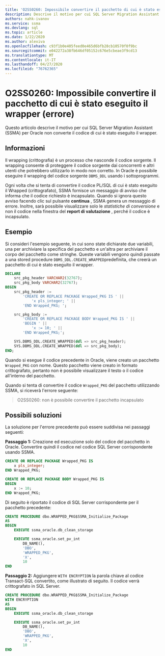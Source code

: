 ```yaml
---
title: 'O2SS0260: Impossibile convertire il pacchetto di cui è stato eseguito il wrapper (errore)'
description: Descrive il motivo per cui SQL Server Migration Assistant (SSMA) per Oracle non converte il codice di cui è stato eseguito il wrapper.
authors: nahk-ivanov
ms.service: ssma
ms.devlang: sql
ms.topic: article
ms.date: 1/22/2020
ms.author: alexiva
ms.openlocfilehash: c93f1b0e405feed0e465d6bfb28cb10570f0f9bc
ms.sourcegitcommit: e042272a38fb646df05152c676e5cbeae3f9cd13
ms.translationtype: MT
ms.contentlocale: it-IT
ms.lasthandoff: 04/27/2020
ms.locfileid: "76762365"
---
```

# <a name="o2ss0260-wrapped-package-cannot-be-converted-error"></a>O2SS0260: Impossibile convertire il pacchetto di cui è stato eseguito il wrapper (errore)

Questo articolo descrive il motivo per cui SQL Server Migration Assistant (SSMA) per Oracle non converte il codice di cui è stato eseguito il wrapper.

## <a name="background"></a>Informazioni

Il wrapping (crittografia) è un processo che nasconde il codice sorgente. Il wrapping consente di proteggere il codice sorgente dai concorrenti e altri utenti che potrebbero utilizzarlo in modo non corretto. In Oracle è possibile eseguire il wrapping del codice sorgente `DBMS_DDL` usando i sottoprogrammi.

Ogni volta che si tenta di convertire il codice PL/SQL di cui è stato eseguito il Wrapped (crittografato), SSMA fornisce un messaggio di avviso che informa che il codice richiesto è incapsulato. Quando si ignora questo avviso facendo clic sul pulsante **continua** , SSMA genera un messaggio di errore. Inoltre, sarà possibile visualizzare solo le *statistiche di conversione* e non il codice nella finestra del **report di valutazione** , perché il codice è incapsulato.

## <a name="example"></a>Esempio

Si consideri l'esempio seguente, in cui sono state dichiarate due variabili, una per archiviare la specifica del pacchetto e un'altra per archiviare il corpo del pacchetto come stringhe. Queste variabili vengono quindi passate a una stored procedure `DBMS_DDL.CREATE_WRAPPED`predefinita, che creerà un pacchetto di cui è stato eseguito il wrapper.

```sql
DECLARE
    src_pkg_header VARCHAR2(32767);
    src_pkg_body VARCHAR2(32767);
BEGIN
    src_pkg_header :=
        'CREATE OR REPLACE PACKAGE Wrapped_PKG IS ' ||
            'x pls_integer; ' ||
        'END Wrapped_PKG; ';

    src_pkg_body :=
        'CREATE OR REPLACE PACKAGE BODY Wrapped_PKG IS ' ||
        'BEGIN ' ||
            'x := 10; ' ||
        'END Wrapped_PKG;';

    SYS.DBMS_DDL.CREATE_WRAPPED(ddl => src_pkg_header);
    SYS.DBMS_DDL.CREATE_WRAPPED(ddl => src_pkg_body);
END;
```

Quando si esegue il codice precedente in Oracle, viene creato un pacchetto `Wrapped_PKG` con nome. Questo pacchetto viene creato in formato crittografato, pertanto non è possibile visualizzare il testo o il codice all'interno del pacchetto.

Quando si tenta di convertire il codice `Wrapped_PKG` del pacchetto utilizzando SSMA, si riceverà l'errore seguente:

> O2SS0260: non è possibile convertire il pacchetto incapsulato

## <a name="possible-remedies"></a>Possibili soluzioni

La soluzione per l'errore precedente può essere suddivisa nei passaggi seguenti:

**Passaggio 1:** Creazione ed esecuzione solo del codice del pacchetto in Oracle. Convertire quindi il codice nel codice SQL Server corrispondente usando SSMA.

```sql
CREATE OR REPLACE PACKAGE Wrapped_PKG IS
    x pls_integer;
END Wrapped_PKG;

CREATE OR REPLACE PACKAGE BODY Wrapped_PKG IS
BEGIN
    x := 10;
END Wrapped_PKG;
```

Di seguito è riportato il codice di SQL Server corrispondente per il pacchetto precedente:

```sql
CREATE PROCEDURE dbo.WRAPPED_PKG$SSMA_Initialize_Package
AS
BEGIN
    EXECUTE ssma_oracle.db_clean_storage

    EXECUTE ssma_oracle.set_pv_int
        DB_NAME(),
        'DBO',
        'WRAPPED_PKG',
        'X',
        10
END
```

**Passaggio 2:** Aggiungere `WITH ENCRYPTION` la parola chiave al codice Transact-SQL convertito, come illustrato di seguito. Il codice verrà crittografato in SQL Server.

```sql
CREATE PROCEDURE dbo.WRAPPED_PKG$SSMA_Initialize_Package
WITH ENCRYPTION
AS
BEGIN
    EXECUTE ssma_oracle.db_clean_storage

    EXECUTE ssma_oracle.set_pv_int
        DB_NAME(),
        'DBO',
        'WRAPPED_PKG',
        'X',
        10
END
```
